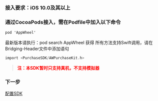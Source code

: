 

### 接入要求：iOS 10.0及其以上
### 通过CocoaPods接入，需在Podfile中加入以下命令


```Objective-C
pod 'AppWheel'
```

最新版本请执行：pod search AppWheel 获得
所有方法支持Swift调用，请在Bridging-Header文件中添加语句

```Objective-C
import <PurchaseSDK/AWPurchaseKit.h>
```

>   <font color="red">**注：本SDK暂时只支持真机，不支持模拟器**</font> 


### 下一步
[配置SDK](/ConfiguringTheSDK/iOS.md)